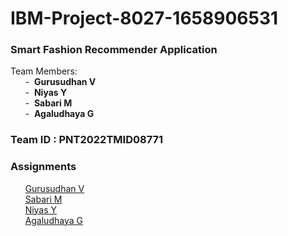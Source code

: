 # IBM-Project-8027-1658906531

### Smart Fashion Recommender Application

Team Members:  
 &nbsp;&nbsp;&nbsp;&nbsp;&nbsp;&nbsp;-&nbsp;&nbsp;**Gurusudhan V**  
 &nbsp;&nbsp;&nbsp;&nbsp;&nbsp;&nbsp;-&nbsp;&nbsp;**Niyas Y**  
 &nbsp;&nbsp;&nbsp;&nbsp;&nbsp;&nbsp;-&nbsp;&nbsp;**Sabari M**  
 &nbsp;&nbsp;&nbsp;&nbsp;&nbsp;&nbsp;-&nbsp;&nbsp;**Agaludhaya G**  
 

### Team ID : PNT2022TMID08771  
### Assignments
&nbsp;&nbsp;&nbsp;&nbsp;&nbsp;&nbsp;[Gurusudhan V](https://github.com/IBM-EPBL/IBM-Project-8027-1658906531/tree/main/Assignments/Gurusudhan%20(Team%20Member-1))  
&nbsp;&nbsp;&nbsp;&nbsp;&nbsp;&nbsp;[Sabari M](https://github.com/IBM-EPBL/IBM-Project-8027-1658906531/tree/main/Assignments/Sabari(Team%20Member-2))  
&nbsp;&nbsp;&nbsp;&nbsp;&nbsp;&nbsp;[Niyas Y](https://github.com/IBM-EPBL/IBM-Project-8027-1658906531/tree/main/Assignments/Niyas%20(Team%20Lead))  
&nbsp;&nbsp;&nbsp;&nbsp;&nbsp;&nbsp;[Agaludhaya G](https://github.com/IBM-EPBL/IBM-Project-8027-1658906531/tree/main/Assignments/Agaludhaya(Team%20Member-3))  


